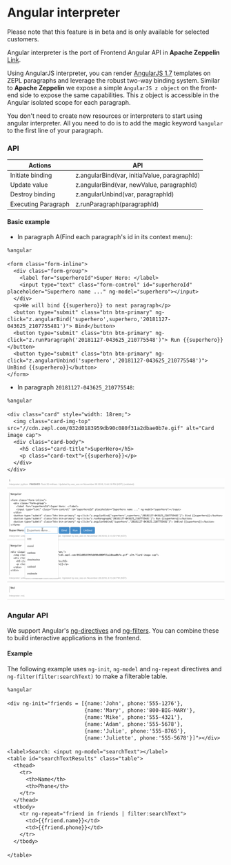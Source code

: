 <h1> Angular interpreter </h1>

Please note that this feature is in beta and is only available for selected customers.

Angular interpreter is the port of Frontend Angular API in **Apache Zeppelin**
[Link](https://zeppelin.apache.org/docs/0.8.0/usage/display_system/angular_frontend.html#frontend-angular-api-in-apache-zeppelin).

Using AngularJS interpreter, you can render [AngularJS 1.7](https://docs.angularjs.org/misc/version-support-status#long-term-support) templates on ZEPL paragraphs and leverage the robust two-way binding system. Similar to **Apache Zeppelin** we expose a simple `AngularJS z object` on the front-end side to expose the same capabilities. This z object is accessible in the Angular isolated scope for each paragraph.

You don't need to create new resources or interpreters to start using angular interpreter. All you need to do is to add the magic keyword `%angular` to the first line of your paragraph.

### API

| Actions             | API                                           |
|---------------------|-----------------------------------------------|
| Initiate binding    | z.angularBind(var, initialValue, paragraphId) |
| Update value        | z.angularBind(var, newValue, paragraphId)     |
| Destroy binding     | z.angularUnbind(var, paragraphId)             |
| Executing Paragraph | z.runParagraph(paragraphId)                   |

#### Basic example

* In paragraph A(Find each paragraph's id in its context menu):

```
%angular

<form class="form-inline">
  <div class="form-group">
    <label for="superheroId">Super Hero: </label>
    <input type="text" class="form-control" id="superheroId" placeholder="Superhero name ..." ng-model="superhero"></input>
  </div>
  <p>We will bind {{superhero}} to next paragraph</p>
  <button type="submit" class="btn btn-primary" ng-click="z.angularBind('superhero',superhero,'20181127-043625_2107755481')"> Bind</button>
  <button type="submit" class="btn btn-primary" ng-click="z.runParagraph('20181127-043625_210775548')"> Run {{superhero}}</button>
  <button type="submit" class="btn btn-primary" ng-click="z.angularUnbind('superhero','20181127-043625_210775548')"> UnBind {{superhero}}</button>
</form>
```

* In paragraph `20181127-043625_210775548`:

```
%angular

<div class="card" style="width: 18rem;">
  <img class="card-img-top" src="//cdn.zepl.com/032d0183959db90c080f31a2dbae0b7e.gif" alt="Card image cap">
  <div class="card-body">
    <h5 class="card-title">SuperHero</h5>
    <p class="card-text">{{superhero}}</p>
  </div>
</div>
```
<img src="../../../img/intp_angular.gif" class="image-box big-img" />

### Angular API

We support Angular's [ng-directives](https://docs.angularjs.org/api/ng/directive) and [ng-filters](https://docs.angularjs.org/api/ng/filter). You can combine these to build interactive applications in the frontend.

#### Example

The following example uses `ng-init`, `ng-model` and `ng-repeat` directives and `ng-filter(filter:searchText)` to make a filterable table.

```
%angular

<div ng-init="friends = [{name:'John', phone:'555-1276'},
                         {name:'Mary', phone:'800-BIG-MARY'},
                         {name:'Mike', phone:'555-4321'},
                         {name:'Adam', phone:'555-5678'},
                         {name:'Julie', phone:'555-8765'},
                         {name:'Juliette', phone:'555-5678'}]"></div>

<label>Search: <input ng-model="searchText"></label>
<table id="searchTextResults" class="table">
  <thead>
    <tr>
      <th>Name</th>
      <th>Phone</th>
    </tr>
  </thead>
  <tbody>
    <tr ng-repeat="friend in friends | filter:searchText">
      <td>{{friend.name}}</td>
      <td>{{friend.phone}}</td>
    </tr>
  </tbody>

</table>
```
